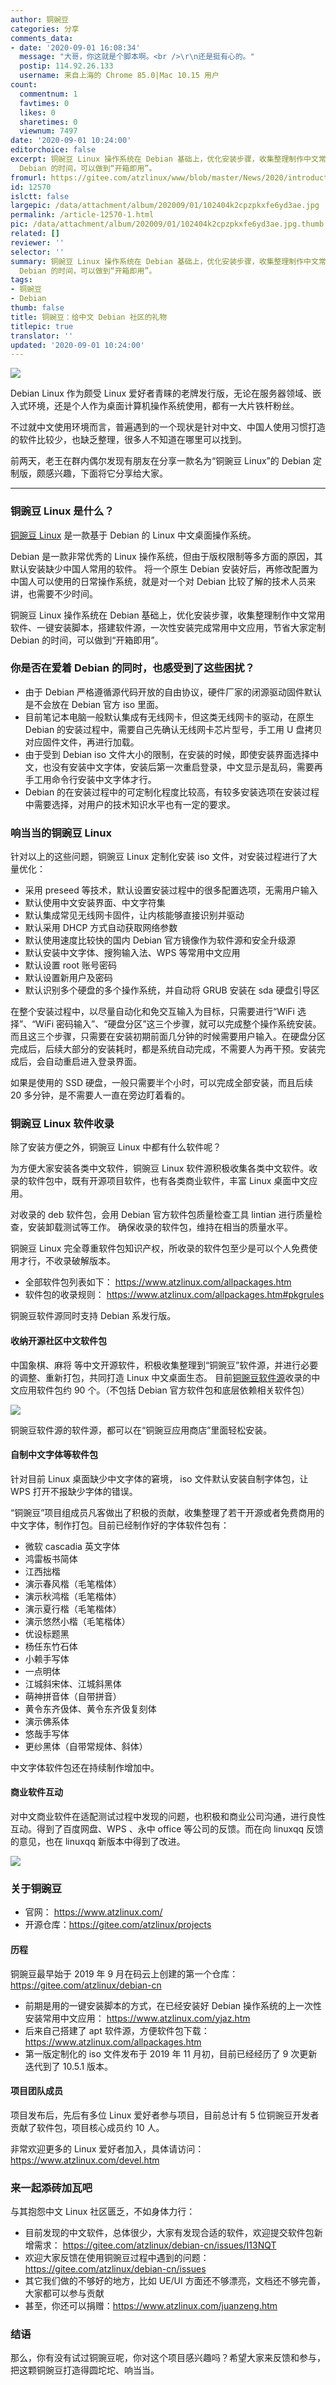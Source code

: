 ```yaml
---
author: 铜豌豆
categories: 分享
comments_data:
- date: '2020-09-01 16:08:34'
  message: "大哥，你这就是个脚本啊。<br />\r\n还是挺有心的。"
  postip: 114.92.26.133
  username: 来自上海的 Chrome 85.0|Mac 10.15 用户
count:
  commentnum: 1
  favtimes: 0
  likes: 0
  sharetimes: 0
  viewnum: 7497
date: '2020-09-01 10:24:00'
editorchoice: false
excerpt: 铜豌豆 Linux 操作系统在 Debian 基础上，优化安装步骤，收集整理制作中文常用软件、一键安装脚本，搭建软件源，一次性安装完成常用中文应用，节省大家定制
  Debian 的时间，可以做到“开箱即用”。
fromurl: https://gitee.com/atzlinux/www/blob/master/News/2020/introduction.md
id: 12570
islctt: false
largepic: /data/attachment/album/202009/01/102404k2cpzpkxfe6yd3ae.jpg
permalink: /article-12570-1.html
pic: /data/attachment/album/202009/01/102404k2cpzpkxfe6yd3ae.jpg.thumb.jpg
related: []
reviewer: ''
selector: ''
summary: 铜豌豆 Linux 操作系统在 Debian 基础上，优化安装步骤，收集整理制作中文常用软件、一键安装脚本，搭建软件源，一次性安装完成常用中文应用，节省大家定制
  Debian 的时间，可以做到“开箱即用”。
tags:
- 铜豌豆
- Debian
thumb: false
title: 铜豌豆：给中文 Debian 社区的礼物
titlepic: true
translator: ''
updated: '2020-09-01 10:24:00'
---
```


![](/data/attachment/album/202009/01/102404k2cpzpkxfe6yd3ae.jpg)


Debian Linux 作为颇受 Linux 爱好者青睐的老牌发行版，无论在服务器领域、嵌入式环境，还是个人作为桌面计算机操作系统使用，都有一大片铁杆粉丝。


不过就中文使用环境而言，普遍遇到的一个现状是针对中文、中国人使用习惯打造的软件比较少，也缺乏整理，很多人不知道在哪里可以找到。


前两天，老王在群内偶尔发现有朋友在分享一款名为“铜豌豆 Linux”的 Debian 定制版，颇感兴趣，下面将它分享给大家。




---


### 铜豌豆 Linux 是什么？


[铜豌豆 Linux](https://www.atzlinux.com/) 是一款基于 Debian 的 Linux 中文桌面操作系统。


Debian 是一款非常优秀的 Linux 操作系统，但由于版权限制等多方面的原因，其默认安装缺少中国人常用的软件。 将一个原生 Debian 安装好后，再修改配置为中国人可以使用的日常操作系统，就是对一个对 Debian 比较了解的技术人员来讲，也需要不少时间。


铜豌豆 Linux 操作系统在 Debian 基础上，优化安装步骤，收集整理制作中文常用软件、一键安装脚本，搭建软件源，一次性安装完成常用中文应用，节省大家定制 Debian 的时间，可以做到“开箱即用”。


### 你是否在爱着 Debian 的同时，也感受到了这些困扰？


* 由于 Debian 严格遵循源代码开放的自由协议，硬件厂家的闭源驱动固件默认是不会放在 Debian 官方 iso 里面。
* 目前笔记本电脑一般默认集成有无线网卡，但这类无线网卡的驱动，在原生 Debian 的安装过程中，需要自己先确认无线网卡芯片型号，手工用 U 盘拷贝对应固件文件，再进行加载。
* 由于受到 Debian iso 文件大小的限制，在安装的时候，即使安装界面选择中文，也没有安装中文字体，安装后第一次重启登录，中文显示是乱码，需要再手工用命令行安装中文字体才行。
* Debian 的在安装过程中的可定制化程度比较高，有较多安装选项在安装过程中需要选择，对用户的技术知识水平也有一定的要求。


### 响当当的铜豌豆 Linux


针对以上的这些问题，铜豌豆 Linux 定制化安装 iso 文件，对安装过程进行了大量优化：


* 采用 preseed 等技术，默认设置安装过程中的很多配置选项，无需用户输入
* 默认使用中文安装界面、中文字符集
* 默认集成常见无线网卡固件，让内核能够直接识别并驱动
* 默认采用 DHCP 方式自动获取网络参数
* 默认使用速度比较快的国内 Debian 官方镜像作为软件源和安全升级源
* 默认安装中文字体、搜狗输入法、WPS 等常用中文应用
* 默认设置 root 账号密码
* 默认设置新用户及密码
* 默认识别多个硬盘的多个操作系统，并自动将 GRUB 安装在 sda 硬盘引导区


在整个安装过程中，以尽量自动化和免交互输入为目标，只需要进行“WiFi 选择”、“WiFi 密码输入”、“硬盘分区”这三个步骤，就可以完成整个操作系统安装。而且这三个步骤，只需要在安装初期前面几分钟的时候需要用户输入。在硬盘分区完成后，后续大部分的安装耗时，都是系统自动完成，不需要人为再干预。安装完成后，会自动重启进入登录界面。


如果是使用的 SSD 硬盘，一般只需要半个小时，可以完成全部安装，而且后续 20 多分钟，是不需要人一直在旁边盯着看的。


 


### 铜豌豆 Linux 软件收录


除了安装方便之外，铜豌豆 Linux 中都有什么软件呢？


为方便大家安装各类中文软件，铜豌豆 Linux 软件源积极收集各类中文软件。收录的软件包中，既有开源项目软件，也有各类商业软件，丰富 Linux 桌面中文应用。


对收录的 deb 软件包，会用 Debian 官方软件包质量检查工具 lintian 进行质量检查，安装卸载测试等工作。 确保收录的软件包，维持在相当的质量水平。


铜豌豆 Linux 完全尊重软件包知识产权，所收录的软件包至少是可以个人免费使用才行，不收录破解版本。


* 全部软件包列表如下： <https://www.atzlinux.com/allpackages.htm>
* 软件包的收录规则： <https://www.atzlinux.com/allpackages.htm#pkgrules>


铜豌豆软件源同时支持 Debian 系发行版。


#### 收纳开源社区中文软件包


中国象棋、麻将 等中文开源软件，积极收集整理到“铜豌豆”软件源，并进行必要的调整、重新打包，共同打造 Linux 中文桌面生态。 目前[铜豌豆软件源](https://www.atzlinux.com/allpackages.htm)收录的中文应用软件包约 90 个。（不包括 Debian 官方软件包和底层依赖相关软件包） 


![](/data/attachment/album/202009/01/102608gh8m80ld0lbhi0l0.jpg)


铜豌豆软件源的软件源，都可以在“铜豌豆应用商店”里面轻松安装。


#### 自制中文字体等软件包


针对目前 Linux 桌面缺少中文字体的窘境， iso 文件默认安装自制字体包，让 WPS 打开不报缺少字体的错误。


“铜豌豆”项目组成员凡客做出了积极的贡献，收集整理了若干开源或者免费商用的中文字体，制作打包。目前已经制作好的字体软件包有：


* 微软 cascadia 英文字体
* 鸿雷板书简体
* 江西拙楷
* 演示春风楷（毛笔楷体）
* 演示秋鸿楷（毛笔楷体）
* 演示夏行楷（毛笔楷体）
* 演示悠然小楷（毛笔楷体）
* 优设标题黑
* 杨任东竹石体
* 小赖手写体
* 一点明体
* 江城斜宋体、江城斜黑体
* 萌神拼音体（自带拼音）
* 黄令东齐伋体、黄令东齐伋复刻体
* 演示佛系体
* 悠哉手写体
* 更纱黑体（自带常规体、斜体）


中文字体软件包还在持续制作增加中。


#### 商业软件互动


对中文商业软件在适配测试过程中发现的问题，也积极和商业公司沟通，进行良性互动。得到了百度网盘、WPS 、永中 office 等公司的反馈。而在向 linuxqq 反馈的意见，也在 linuxqq 新版本中得到了改进。 


![](/data/attachment/album/202009/01/102533yobf18b6vgqoh12o.jpg)


### 关于铜豌豆


* 官网： <https://www.atzlinux.com/>
* 开源仓库：<https://gitee.com/atzlinux/projects>


#### 历程


铜豌豆最早始于 2019 年 9 月在码云上创建的第一个仓库： <https://gitee.com/atzlinux/debian-cn>


* 前期是用的一键安装脚本的方式，在已经安装好 Debian 操作系统的上一次性安装常用中文应用： <https://www.atzlinux.com/yjaz.htm>
* 后来自己搭建了 apt 软件源，方便软件包下载： <https://www.atzlinux.com/allpackages.htm>
* 第一版定制化的 iso 文件发布于 2019 年 11 月初，目前已经经历了 9 次更新迭代到了 10.5.1 版本。


#### 项目团队成员


项目发布后，先后有多位 Linux 爱好者参与项目，目前总计有 5 位铜豌豆开发者贡献了软件包，项目核心成员约 10 人。


非常欢迎更多的 Linux 爱好者加入，具体请访问： <https://www.atzlinux.com/devel.htm>


### 来一起添砖加瓦吧


与其抱怨中文 Linux 社区匮乏，不如身体力行：


* 目前发现的中文软件，总体很少，大家有发现合适的软件，欢迎提交软件包新增需求： <https://gitee.com/atzlinux/debian-cn/issues/I13NQT>
* 欢迎大家反馈在使用铜豌豆过程中遇到的问题： <https://gitee.com/atzlinux/debian-cn/issues>
* 其它我们做的不够好的地方，比如 UE/UI 方面还不够漂亮，文档还不够完善，大家都可以参与贡献
* 甚至，你还可以捐赠：<https://www.atzlinux.com/juanzeng.htm>


### 结语


那么，你有没有试过铜豌豆呢，你对这个项目感兴趣吗？希望大家来反馈和参与，把这颗铜豌豆打造得圆坨坨、响当当。
